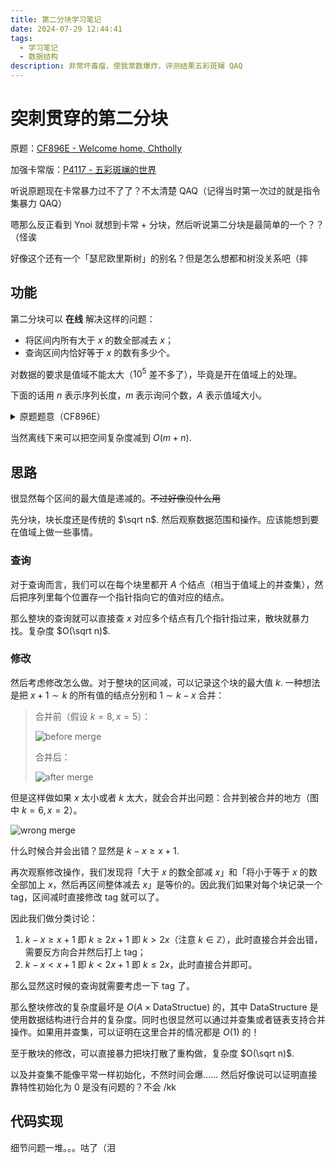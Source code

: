 ```yaml
---
title: 第二分块学习笔记
date: 2024-07-29 12:44:41
tags:
  - 学习笔记
  - 数据结构
description: 非常坏毒瘤，使我常数爆炸，评测结果五彩斑斓 QAQ
---
```


# 突刺贯穿的第二分块

原题：[CF896E - Welcome home, Chtholly](https://codeforces.com/contest/896/problem/E)

加强卡常版：[P4117 - 五彩斑斓的世界](https://www.luogu.com.cn/problem/P4117)

听说原题现在卡常暴力过不了了？不太清楚 QAQ（记得当时第一次过的就是指令集暴力 QAQ）

嗯那么反正看到 Ynoi 就想到卡常 + 分块，然后听说第二分块是最简单的一个？？（怪诶

好像这个还有一个「瑟尼欧里斯树」的别名？但是怎么想都和树没关系吧（摔

## 功能

第二分块可以 **在线** 解决这样的问题：

- 将区间内所有大于 $x$ 的数全部减去 $x$；
- 查询区间内恰好等于 $x$ 的数有多少个。

对数据的要求是值域不能太大（$10^5$ 差不多了），毕竟是开在值域上的处理。

下面的话用 $n$ 表示序列长度，$m$ 表示询问个数，$A$ 表示值域大小。

<details>
<summary>原题题意（CF896E）</summary>

给定一个长度为 $n$ 的序列和 $m$ 次上面的操作。数据范围：$n,m,a_i\le 10^5$，时限 $3000\texttt{ms}$，空间 $500\texttt{MB}$.

$\quad$ 加强版卡了空间（$64\texttt{MB}$）还扩大了值域（$5\times 10^5$），所以必须离线下来做了~~lxl 属实毒瘤~~。

</details>

当然离线下来可以把空间复杂度减到 $O(m+n)$.

## 思路

很显然每个区间的最大值是递减的。~~不过好像没什么用~~

先分块，块长度还是传统的 $\sqrt n$. 然后观察数据范围和操作。应该能想到要在值域上做一些事情。

### 查询

对于查询而言，我们可以在每个块里都开 $A$ 个结点（相当于值域上的并查集），然后把序列里每个位置存一个指针指向它的值对应的结点。

那么整块的查询就可以直接查 $x$ 对应多个结点有几个指针指过来，散块就暴力找。复杂度 $O(\sqrt n)$.

### 修改

然后考虑修改怎么做。对于整块的区间减，可以记录这个块的最大值 $k$. 一种想法是把 $x+1\sim k$ 的所有值的结点分别和 $1\sim k-x$ 合并：

> 合并前（假设 $k=8,x=5$）：
>
> ![before merge](2b1.png)
>
> 合并后：
>
> ![after merge](2b2.png)

但是这样做如果 $x$ 太小或者 $k$ 太大，就会合并出问题：合并到被合并的地方（图中 $k=6,x=2$）。

![wrong merge](2b3.png)

什么时候合并会出错？显然是 $k-x\ge x+1$.

再次观察修改操作，我们发现将「大于 $x$ 的数全部减 $x$」和「将小于等于 $x$ 的数全部加上 $x$，然后再区间整体减去 $x$」是等价的。因此我们如果对每个块记录一个 tag，区间减时直接修改 tag 就可以了。

因此我们做分类讨论：

1. $k-x\ge x+1$ 即 $k\ge 2x+1$ 即 $k>2x$（注意 $k\in\mathbb Z$），此时直接合并会出错，需要反方向合并然后打上 tag；
2. $k-x<x+1$ 即 $k<2x+1$ 即 $k\le 2x$，此时直接合并即可。

那么显然这时候的查询就需要考虑一下 tag 了。

那么整块修改的复杂度最坏是 $O(A\times \text{DataStructue})$ 的，其中 $\text{DataStructure}$ 是使用数据结构进行合并的复杂度。同时也很显然可以通过并查集或者链表支持合并操作。如果用并查集，可以证明在这里合并的情况都是 $O(1)$ 的！

至于散块的修改，可以直接暴力把块打散了重构做，复杂度 $O(\sqrt n)$.

以及并查集不能像平常一样初始化，不然时间会爆…… 然后好像说可以证明直接靠特性初始化为 0 是没有问题的？不会 /kk

## 代码实现

细节问题一堆。。。咕了（泪
